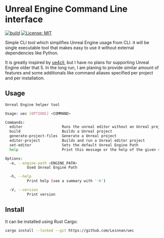 # Unreal Engine Command Line interface

[![build](https://github.com/Leinnan/uec/actions/workflows/rust.yml/badge.svg)](https://github.com/Leinnan/uec/actions/workflows/rust.yml)
[![License: MIT](https://img.shields.io/badge/License-MIT-yellow.svg)](https://opensource.org/licenses/MIT)

Simple CLI tool which simplifies Unreal Engine usage from CLI. it will be single executable tool that makes easy to use it without external dependencies like Python.

It is greatly inspired by [ue4cli](https://github.com/adamrehn/ue4cli), but I have no plans for supporting Unreal Engine older that 5. In the long run, I am planing to provide similar amount of features and some additionals like command aliases specified per project and per installation.

## Usage

```sh
Unreal Engine helper tool

Usage: uec [OPTIONS] <COMMAND>

Commands:
  editor                  Runs the unreal editor without an Unreal project
  build                   Builds a Unreal project
  generate-project-files  Generate a Unreal project
  editor-project          Builds and run a Unreal editor project
  set-editor              Sets the default Unreal Engine Path
  help                    Print this message or the help of the given subcommand(s)

Options:
  -e, --engine-path <ENGINE_PATH>
          Used Unreal Engine Path

  -h, --help
          Print help (see a summary with '-h')

  -V, --version
          Print version
```

## Install

It can be installed using Rust Cargo:

```sh
cargo install --locked --git https://github.com/Leinnan/uec
```
